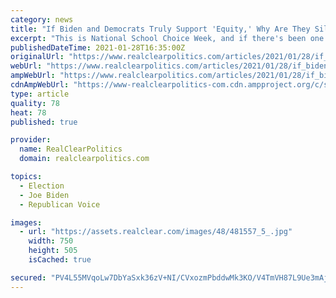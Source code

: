 ```yaml
---
category: news
title: "If Biden and Democrats Truly Support 'Equity,' Why Are They Silent on School Choice?"
excerpt: "This is National School Choice Week, and if there's been one benefit to the pandemic lockdowns of public schools across the country it's this: American"
publishedDateTime: 2021-01-28T16:35:00Z
originalUrl: "https://www.realclearpolitics.com/articles/2021/01/28/if_biden_and_democrats_truly_support_equity_why_are_they_silent_on_school_choice_145143.html#!"
webUrl: "https://www.realclearpolitics.com/articles/2021/01/28/if_biden_and_democrats_truly_support_equity_why_are_they_silent_on_school_choice_145143.html#!"
ampWebUrl: "https://www.realclearpolitics.com/articles/2021/01/28/if_biden_and_democrats_truly_support_equity_why_are_they_silent_on_school_choice_145143.amp.html"
cdnAmpWebUrl: "https://www-realclearpolitics-com.cdn.ampproject.org/c/s/www.realclearpolitics.com/articles/2021/01/28/if_biden_and_democrats_truly_support_equity_why_are_they_silent_on_school_choice_145143.amp.html"
type: article
quality: 78
heat: 78
published: true

provider:
  name: RealClearPolitics
  domain: realclearpolitics.com

topics:
  - Election
  - Joe Biden
  - Republican Voice

images:
  - url: "https://assets.realclear.com/images/48/481557_5_.jpg"
    width: 750
    height: 505
    isCached: true

secured: "PV4L55MVqoLw7DbYaSxk36zV+NI/CVxozmPbddwMk3KO/V4TmVH87L9Ue3mAjRjIctvJhaBbL7DEE/dvm3EdKIa5Kk3x1nE3u1nR6+5VdQJR1sLy6Xs7tjJsj5xiXQgjEXJ46zcdM1M+w+gl4ovDpYygTBwAKrC7fyG2FBJTnkuUD7ePnq4/sJ6v8ukFW7vSKw3wIp1jYeDbqkTuDlq8Mf8ZHDVcXQiOjLlyNtlU83h8gHCv7hCEk7V6ovfHGhvR9lmOUwBU6NslufJGhjFlMsUVx1eJpXYnigYV5cJIJtHUkJnSX5CoDQQLmMTmBwoIo8uf0bPj4yFpTuB9Z6fgV4lQcVTldUHhnkZ3mhYdaqE=;mC7pqAocw1lxJPCK8zetVQ=="
---
```


